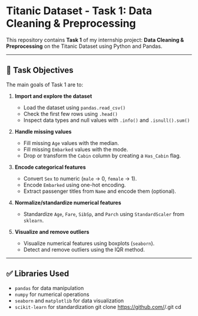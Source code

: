 # Titanic Dataset - Task 1: Data Cleaning & Preprocessing

This repository contains **Task 1** of my internship project: **Data Cleaning & Preprocessing** on the Titanic Dataset using Python and Pandas.

---

## 📌 **Task Objectives**

The main goals of Task 1 are to:
1. **Import and explore the dataset**
   - Load the dataset using `pandas.read_csv()`
   - Check the first few rows using `.head()`
   - Inspect data types and null values with `.info()` and `.isnull().sum()`

2. **Handle missing values**
   - Fill missing `Age` values with the median.
   - Fill missing `Embarked` values with the mode.
   - Drop or transform the `Cabin` column by creating a `Has_Cabin` flag.

3. **Encode categorical features**
   - Convert `Sex` to numeric (`male` → 0, `female` → 1).
   - Encode `Embarked` using one-hot encoding.
   - Extract passenger titles from `Name` and encode them (optional).

4. **Normalize/standardize numerical features**
   - Standardize `Age`, `Fare`, `SibSp`, and `Parch` using `StandardScaler` from `sklearn`.

5. **Visualize and remove outliers**
   - Visualize numerical features using boxplots (`seaborn`).
   - Detect and remove outliers using the IQR method.

---

## ✅ **Libraries Used**

- `pandas` for data manipulation
- `numpy` for numerical operations
- `seaborn` and `matplotlib` for data visualization
- `scikit-learn` for standardization
   git clone https://github.com/<your-username>/<repo-name>.git
   cd <repo-name>

